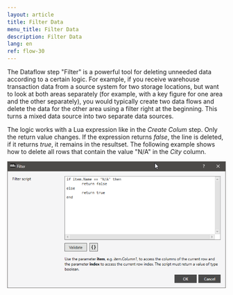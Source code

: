 ```yaml
---
layout: article
title: Filter Data
menu_title: Filter Data
description: Filter Data
lang: en
ref: flow-30
---
```

The Dataflow step "Filter" is a powerful tool for deleting unneeded data according to a certain logic. For example, if you receive warehouse transaction data from a source system for two storage locations, but want to look at both areas separately (for example, with a key figure for one area and the other separately), you would typically create two data flows and delete the data for the other area using a filter right at the beginning. This turns a mixed data source into two separate data sources.

The logic works with a Lua expression like in the *Create Colum* step. Only the return value changes. If the expression returns *false*, the line is deleted, if it returns *true*, it remains in the resultset. The following example shows how to delete all rows that contain the value "N/A" in the *City* column.

![Filer Column](/assets/images/dataflows/dataflows-filter01.png)